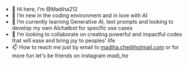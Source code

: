 - 👋 Hi here, I’m @Madiha212
- 👀 I’m new in the coding environment and in love with AI 
- 🌱 I’m currently learning Generative AI, text prompts and looking to develop my own AIchatbot for specific use cases
- 💞️ I’m looking to collaborate on creating powerful and impactful codes that will ease and bring joy to peoples' life
- 📫 How to reach me just by email to madiha.che@hotmail.com or for more fun let's be  friends on instagram _madi_ha_

<!---
Madiha212/Madiha212 is a ✨ special ✨ repository because its `README.md` (this file) appears on your GitHub profile.
You can click the Preview link to take a look at your changes.
--->
